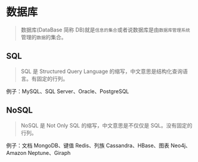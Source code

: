# 数据库

> 数据库(DataBase 简称 DB)就是`信息的集合`或者说数据库是由`数据库管理系统`管理的`数据`的集合。

## SQL

> SQL 是 Structured Query Language 的缩写，中文意思是结构化查询语言。有固定的行列。

例子：MySQL、SQL Server、Oracle、PostgreSQL

## NoSQL

> NoSQL 是 Not Only SQL 的缩写，中文意思是不仅仅是 SQL。没有固定的行列。

例子：文档 MongoDB、键值 Redis、列族 Cassandra、HBase、图表 Neo4j、 Amazon Neptune、Giraph
